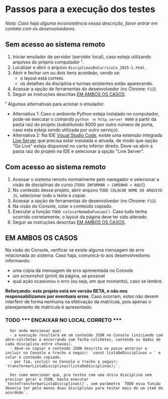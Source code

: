 # Passos para a execução dos testes

_Nota: Caso haja alguma inconsistência nessa descrição, favor entrar em contato com os desenvolvedores._

## Sem acesso ao sistema remoto

1. Iniciar emulador de servidor (servidor local), caso esteja utilizando arquivos do próprio computador ¹.
2. Localizar e abrir o arquivo `disciplinasDoCurriculo_2025-1.html`.
3. Abrir e fechar um ou dois itens acordeão, vendo se:
   * o layout está correto.
   * os detalhes da disciplina e turmas existentes estão aparecendo.
4. Acessar a opção de ferramentas do desenvolvedor (no Chrome: `F12`).
5. Seguir as instruções descritas [EM AMBOS OS CASOS](#em-ambos-os-casos).

¹ Algumas alternativas para acionar o emulador:

   - Alternativa 1: Caso o ambiente Python esteja instalado no computador, pode-se executar o comando `python -m http.server 9000` a partir da pasta raiz do projeto (substituindo 9000 por outro número de porta, caso esta esteja sendo utilizada por outro serviço).
   - Alternativa 2: Na IDE [Visual Studio Code](https://code.visualstudio.com/), existe uma extensão integrada [Live Server](https://marketplace.visualstudio.com/items?itemName=ritwickdey.LiveServer) que precisa estar instalada e ativada, de modo que opção "Go Live" esteja disponível no canto inferior direito. Deve-se abrir a pasta raiz do projeto na IDE e selecionar a opção "Live Server".

## Com acesso ao sistema remoto

1. Acessar o sistema remoto normalmente pelo navegador e selecionar a visão de disciplinas do curso (`TODO INFORMAR > CAMINHO > AQUI`).
2. No conteúdo desse projeto, abrir arquivo `TODO COLOCAR NOME DO ARQUIVO JS`, selecionar todo o texto e copiar.
3. Acessar a opção de ferramentas do desenvolvedor (no Chrome: `F12`).
4. Na visão do Console, colar o conteúdo copiado.
5. Executar a função `TODO colocarNomeDaFuncao()`. Caso tudo tenha ocorrido corretamente, o layout da página deve ter sido alterado.
6. Seguir as instruções descritas [EM AMBOS OS CASOS](#em-ambos-os-casos).

## EM AMBOS OS CASOS

Na visão do Console, verificar se existe alguma mensagem de erro relacionada ao sistema. Caso haja, comunicá-lo aos desenvolvedores informando:
* uma cópia da mensagem de erro apresentada no Console
* um _screenshot_ (_print_) da página, se possível
* qual ação ocasionou o erro (ou seja, em que momento), caso se lembre.

**Reforçando: este projeto está em versão BETA, e não nos responsabilizamos por eventuais erros**. Caso ocorram, estes não devem interferir de forma nenhuma na efetivação da matrícula, pois apenas o planejamento de matrícula é apresentado.

### TODO *** ENCAIXAR NO LOCAL CORRETO ***

      Ver onde mencionar que:
      - a execução resultará em um conteúdo JSON no Console (iniciando com abre-colchetes e encerrando com fecha-colchetes, contendo os dados de cada disciplina entre chaves).
      - deve-se copiar o conteúdo JSON descrito no passo anterior e incluir no Console o trecho a seguir: `const listaDeDisciplinas = ` e colar o conteúdo copiado.
      - por fim, incluir no Console o trecho a seguir: `transformarListaDisciplinas(listaDeDisciplinas);`.

      Ver como mencionar que, pra testes com uma única disciplina sem precisar gerar o JSON, basta executar `testeTransformarListaDisciplinas()`, sem parâmetro `TODO essa função deveria ter pelo menos duas disciplinas para testar mais de um item do acordeão`.